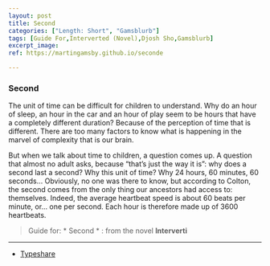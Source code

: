```yaml
---
layout: post
title: Second
categories: ["Length: Short", "Gamsblurb"]
tags: [Guide For,Interverted (Novel),Djosh Sho,Gamsblurb]
excerpt_image: 
ref: https://martingamsby.github.io/seconde

---
```


### **Second**

The unit of time can be difficult for children to understand. Why do an hour of sleep, an hour in the car and an hour of play seem to be hours that have a completely different duration? Because of the perception of time that is different. There are too many factors to know what is happening in the marvel of complexity that is our brain.

But when we talk about time to children, a question comes up. A question that almost no adult asks, because “that’s just the way it is”: why does a second last a second? Why this unit of time? Why 24 hours, 60 minutes, 60 seconds… Obviously, no one was there to know, but according to Colton, the second comes from the only thing our ancestors had access to: themselves. Indeed, the average heartbeat speed is about 60 beats per minute, or… one per second. Each hour is therefore made up of 3600 heartbeats.

> Guide for: * Second * : from the novel **Interverti**

---

- [Typeshare](https://typeshare.co/martingamsby/posts/cm4njfw6e00rnjs0c8yvfinse)


